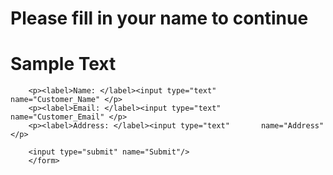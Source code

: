 <!doctype html>
<html>
<body>
    <h1>Please fill in your name to continue</h1>
 		<form action="https://demo.docusign.net/Member/PowerFormSigning.aspx" method="GET" >
 		<input type="hidden" name="PowerFormId" value="322afe48-428e-41e3-85a9-78636dc47772">
 		<h1>Sample Text</h1>

        <p><label>Name: </label><input type="text" 			name="Customer_Name" </p>
        <p><label>Email: </label><input type="text" 		name="Customer_Email" </p>
        <p><label>Address: </label><input type="text" 		name="Address" </p>

        <input type="submit" name="Submit"/>
    	</form>
</body>
</html>

